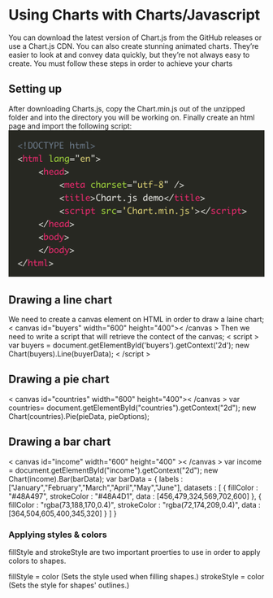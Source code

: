 # Using Charts with Charts/Javascript

You can download the latest version of Chart.js from the GitHub 
releases or use a Chart.js CDN. You can also create stunning animated charts. They’re easier to look at and convey data quickly, but they’re not always easy to create. You must follow these steps in order to achieve your charts

## Setting up

After downloading Charts.js, copy the Chart.min.js out of the unzipped folder and into the directory you will be working on. Finally create an html page and import the following script:
![charts](img/chart:html.png)

## Drawing a line chart

We need to create a canvas element on HTML in order to draw a laine chart;
< canvas id="buyers" width="600" height="400">< /canvas >
Then we need to write a script that will retrieve the contect of the canvas;
< script >
var buyers = document.getElementById('buyers').getContext('2d');
    new Chart(buyers).Line(buyerData);
< /script >

## Drawing a pie chart

< canvas id="countries" width="600" height="400">< /canvas >
var countries= document.getElementById("countries").getContext("2d");
new Chart(countries).Pie(pieData, pieOptions);

## Drawing a bar chart

< canvas id="income" width="600" height="400" >< /canvas >
var income = document.getElementById("income").getContext("2d");
new Chart(income).Bar(barData);
var barData = {
labels : ["January","February","March","April","May","June"],
datasets : [
{
fillColor : "#48A497",
strokeColor : "#48A4D1",
data : [456,479,324,569,702,600]
},
{
fillColor : "rgba(73,188,170,0.4)",
strokeColor : "rgba(72,174,209,0.4)",
data : [364,504,605,400,345,320]
            }
]
}

### Applying styles & colors

fillStyle and strokeStyle are two important proerties to use in order to apply colors to shapes.

fillStyle = color (Sets the style used when filling shapes.)
strokeStyle = color (Sets the style for shapes' outlines.)